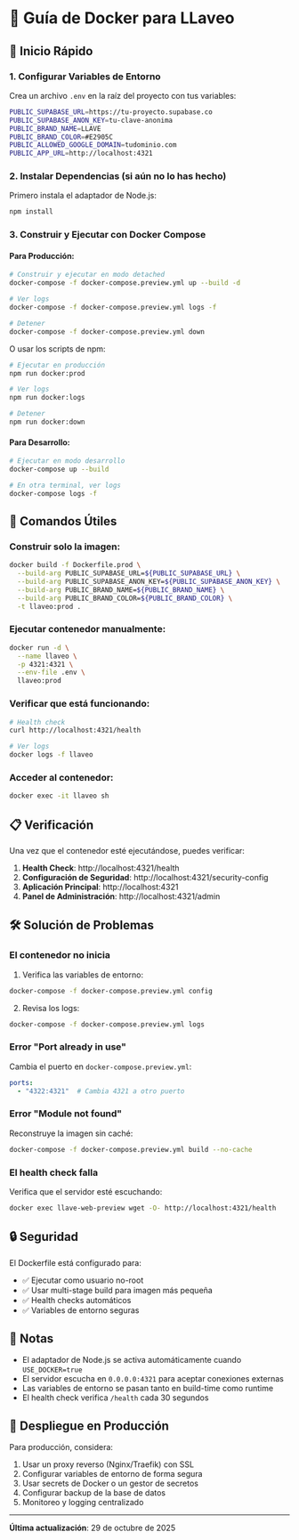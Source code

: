 # 🐳 Guía de Docker para LLaveo

## 🚀 Inicio Rápido

### 1. Configurar Variables de Entorno

Crea un archivo `.env` en la raíz del proyecto con tus variables:

```bash
PUBLIC_SUPABASE_URL=https://tu-proyecto.supabase.co
PUBLIC_SUPABASE_ANON_KEY=tu-clave-anonima
PUBLIC_BRAND_NAME=LLAVE
PUBLIC_BRAND_COLOR=#E2905C
PUBLIC_ALLOWED_GOOGLE_DOMAIN=tudominio.com
PUBLIC_APP_URL=http://localhost:4321
```

### 2. Instalar Dependencias (si aún no lo has hecho)

Primero instala el adaptador de Node.js:

```bash
npm install
```

### 3. Construir y Ejecutar con Docker Compose

#### Para Producción:

```bash
# Construir y ejecutar en modo detached
docker-compose -f docker-compose.preview.yml up --build -d

# Ver logs
docker-compose -f docker-compose.preview.yml logs -f

# Detener
docker-compose -f docker-compose.preview.yml down
```

O usar los scripts de npm:

```bash
# Ejecutar en producción
npm run docker:prod

# Ver logs
npm run docker:logs

# Detener
npm run docker:down
```

#### Para Desarrollo:

```bash
# Ejecutar en modo desarrollo
docker-compose up --build

# En otra terminal, ver logs
docker-compose logs -f
```

## 🔧 Comandos Útiles

### Construir solo la imagen:

```bash
docker build -f Dockerfile.prod \
  --build-arg PUBLIC_SUPABASE_URL=${PUBLIC_SUPABASE_URL} \
  --build-arg PUBLIC_SUPABASE_ANON_KEY=${PUBLIC_SUPABASE_ANON_KEY} \
  --build-arg PUBLIC_BRAND_NAME=${PUBLIC_BRAND_NAME} \
  --build-arg PUBLIC_BRAND_COLOR=${PUBLIC_BRAND_COLOR} \
  -t llaveo:prod .
```

### Ejecutar contenedor manualmente:

```bash
docker run -d \
  --name llaveo \
  -p 4321:4321 \
  --env-file .env \
  llaveo:prod
```

### Verificar que está funcionando:

```bash
# Health check
curl http://localhost:4321/health

# Ver logs
docker logs -f llaveo
```

### Acceder al contenedor:

```bash
docker exec -it llaveo sh
```

## 📋 Verificación

Una vez que el contenedor esté ejecutándose, puedes verificar:

1. **Health Check**: http://localhost:4321/health
2. **Configuración de Seguridad**: http://localhost:4321/security-config
3. **Aplicación Principal**: http://localhost:4321
4. **Panel de Administración**: http://localhost:4321/admin

## 🛠️ Solución de Problemas

### El contenedor no inicia

1. Verifica las variables de entorno:
```bash
docker-compose -f docker-compose.preview.yml config
```

2. Revisa los logs:
```bash
docker-compose -f docker-compose.preview.yml logs
```

### Error "Port already in use"

Cambia el puerto en `docker-compose.preview.yml`:
```yaml
ports:
  - "4322:4321"  # Cambia 4321 a otro puerto
```

### Error "Module not found"

Reconstruye la imagen sin caché:
```bash
docker-compose -f docker-compose.preview.yml build --no-cache
```

### El health check falla

Verifica que el servidor esté escuchando:
```bash
docker exec llave-web-preview wget -O- http://localhost:4321/health
```

## 🔒 Seguridad

El Dockerfile está configurado para:
- ✅ Ejecutar como usuario no-root
- ✅ Usar multi-stage build para imagen más pequeña
- ✅ Health checks automáticos
- ✅ Variables de entorno seguras

## 📝 Notas

- El adaptador de Node.js se activa automáticamente cuando `USE_DOCKER=true`
- El servidor escucha en `0.0.0.0:4321` para aceptar conexiones externas
- Las variables de entorno se pasan tanto en build-time como runtime
- El health check verifica `/health` cada 30 segundos

## 🚀 Despliegue en Producción

Para producción, considera:

1. Usar un proxy reverso (Nginx/Traefik) con SSL
2. Configurar variables de entorno de forma segura
3. Usar secrets de Docker o un gestor de secretos
4. Configurar backup de la base de datos
5. Monitoreo y logging centralizado

---

**Última actualización**: 29 de octubre de 2025